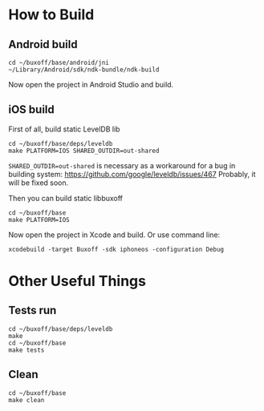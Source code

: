 # How to Build

## Android build
```
cd ~/buxoff/base/android/jni
~/Library/Android/sdk/ndk-bundle/ndk-build
```

Now open the project in Android Studio and build.


## iOS build

First of all, build static LevelDB lib
```
cd ~/buxoff/base/deps/leveldb
make PLATFORM=IOS SHARED_OUTDIR=out-shared
```

`SHARED_OUTDIR=out-shared` is necessary as a workaround for a bug in building system:
https://github.com/google/leveldb/issues/467
Probably, it will be fixed soon.

Then you can build static libbuxoff
```
cd ~/buxoff/base
make PLATFORM=IOS
```

Now open the project in Xcode and build. Or use command line:
```
xcodebuild -target Buxoff -sdk iphoneos -configuration Debug
```


# Other Useful Things

## Tests run
```
cd ~/buxoff/base/deps/leveldb
make
cd ~/buxoff/base
make tests
```

## Clean
```
cd ~/buxoff/base
make clean
```
